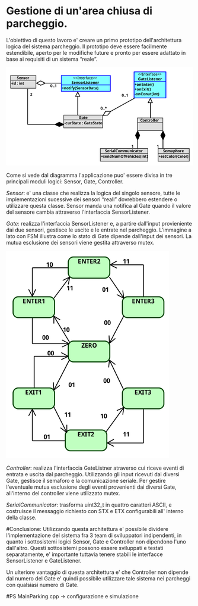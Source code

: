 # Gestione di un'area chiusa di parcheggio.

L'obiettivo di questo lavoro e' creare un primo prototipo dell'architettura logica del sistema parcheggio. Il prototipo deve essere facilmente estendibile, aperto per le modifiche future e pronto per essere adattato  in base ai requisiti di un sistema “reale”.

![Alt text](/uml/classDiagram.png?raw=true "Diagramma strutturale")

Come si vede dal diagramma l'applicazione puo' essere  divisa in tre principali moduli logici:  Sensor, Gate, Controller.

*Sensor*: e' una classe che realizza la logica del singolo sensore, tutte le implementazioni sucessive dei sensori “reali” dovrebbero estendere o utilizzare questa classe. Sensor manda una notifica al Gate quando il valore del sensore cambia attraverso l'interfaccia SensorListener. 

*Gate*: realizza l'interfaccia SensorListener  e, a partire dall'input provieniente dai due sensori, gestisce le uscite e le entrate nel parcheggio. L'immagine  a lato con FSM illustra  come lo stato di Gate dipende dall'input dei sensori.
La mutua esclusione dei sensori viene gestita attraverso mutex.


![Alt text](/uml/fsm.png?raw=true "Gate FSM")

*Controller*: realizza l'interfaccia GateListner atraverso cui riceve eventi di entrata e uscita dal parcheggio. Utilizzando gli input ricevuti dai diversi Gate, gestisce il semaforo e la comunicazione  seriale. Per gestire l'eventuale mutua esclusione degli eventi provenienti dai diversi Gate, all'interno del controller viene utilizzato  mutex.

*SerialCommunicator*: trasforma uint32_t in quattro caratteri ASCII, e costruisce il messaggio richiesto con STX e ETX configurabili all' interno della classe.

#Conclusione: 
Utilizzando questa architettura e' possibile dividere l'implementazione del sistema fra 3 team di sviluppatori  indipendenti, in quanto i sottosistemi logici Sensor, Gate  e Controller non dipendono l'uno dall'altro. Questi sottosistemi possono essere sviluppati e testati separatamente, e' importante tuttavia  tenere stabili le interfacce SensorListener e GateListener.

Un ulteriore vantaggio di questa architettura e' che Controller non dipende dal numero del Gate e' quindi  possibile utilizzare tale sistema nei parcheggi con qualsiasi numero di Gate.


#PS
MainParking.cpp -> configurazione e simulazione
